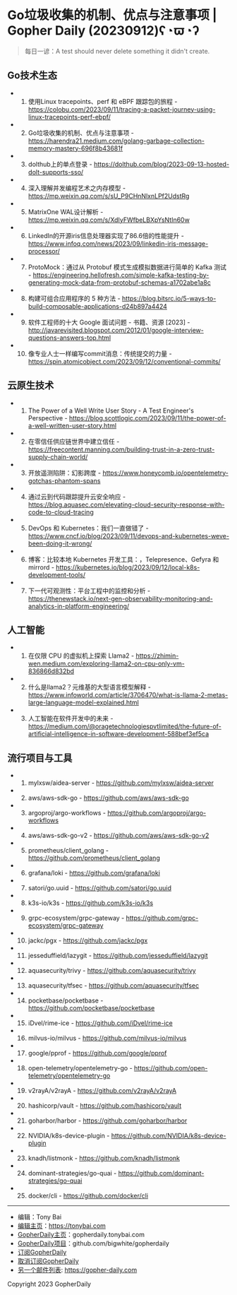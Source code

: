 # Go垃圾收集的机制、优点与注意事项 | Gopher Daily (20230912)ʕ◔ϖ◔ʔ

>每日一谚：A test should never delete something it didn&#39;t create.

## Go技术生态


- 1. 使用Linux tracepoints、perf 和 eBPF 跟踪包的旅程 - https://colobu.com/2023/09/11/tracing-a-packet-journey-using-linux-tracepoints-perf-ebpf/

- 2. Go垃圾收集的机制、优点与注意事项 - https://harendra21.medium.com/golang-garbage-collection-memory-mastery-696f8b43681f

- 3. dolthub上的单点登录 - https://dolthub.com/blog/2023-09-13-hosted-dolt-supports-sso/

- 4. 深入理解并发编程艺术之内存模型 - https://mp.weixin.qq.com/s/sU_P9CHnNlxnLPf2UdstRg

- 5. MatrixOne WAL设计解析 - https://mp.weixin.qq.com/s/XdIyFWfbeLBXpYsNtIn60w

- 6. LinkedIn的开源iris信息处理器实现了86.6倍的性能提升 - https://www.infoq.com/news/2023/09/linkedin-iris-message-processor/

- 7. ProtoMock：通过从 Protobuf 模式生成模拟数据进行简单的 Kafka 测试 - https://engineering.hellofresh.com/simple-kafka-testing-by-generating-mock-data-from-protobuf-schemas-a1702abe1a8c

- 8. 构建可组合应用程序的 5 种方法 - https://blog.bitsrc.io/5-ways-to-build-composable-applications-d24b897a4424

- 9. 软件工程师的十大 Google 面试问题 - 书籍、资源 [2023] - http://javarevisited.blogspot.com/2012/01/google-interview-questions-answers-top.html

- 10. 像专业人士一样编写commit消息：传统提交的力量 - https://spin.atomicobject.com/2023/09/12/conventional-commits/


## 云原生技术


- 1. The Power of a Well Write User Story - A Test Engineer&#39;s Perspective - https://blog.scottlogic.com/2023/09/11/the-power-of-a-well-written-user-story.html

- 2. 在零信任供应链世界中建立信任 - https://freecontent.manning.com/building-trust-in-a-zero-trust-supply-chain-world/

- 3. 开放遥测陷阱：幻影跨度 - https://www.honeycomb.io/opentelemetry-gotchas-phantom-spans

- 4. 通过云到代码跟踪提升云安全响应 - https://blog.aquasec.com/elevating-cloud-security-response-with-code-to-cloud-tracing

- 5. DevOps 和 Kubernetes：我们一直做错了 - https://www.cncf.io/blog/2023/09/11/devops-and-kubernetes-weve-been-doing-it-wrong/

- 6. 博客：比较本地 Kubernetes 开发工具：，Telepresence、Gefyra 和mirrord - https://kubernetes.io/blog/2023/09/12/local-k8s-development-tools/

- 7. 下一代可观测性：平台工程中的监控和分析 - https://thenewstack.io/next-gen-observability-monitoring-and-analytics-in-platform-engineering/


## 人工智能


- 1. 在仅限 CPU 的虚拟机上探索 Llama2 - https://zhimin-wen.medium.com/exploring-llama2-on-cpu-only-vm-836866d832bd

- 2. 什么是llama2？元维基的大型语言模型解释 - https://www.infoworld.com/article/3706470/what-is-llama-2-metas-large-language-model-explained.html

- 3. 人工智能在软件开发中的未来 - https://medium.com/@oragetechnologiespvtlimited/the-future-of-artificial-intelligence-in-software-development-588bef3ef5ca


## 流行项目与工具


- 1. mylxsw/aidea-server - https://github.com/mylxsw/aidea-server

- 2. aws/aws-sdk-go - https://github.com/aws/aws-sdk-go

- 3. argoproj/argo-workflows - https://github.com/argoproj/argo-workflows

- 4. aws/aws-sdk-go-v2 - https://github.com/aws/aws-sdk-go-v2

- 5. prometheus/client_golang - https://github.com/prometheus/client_golang

- 6. grafana/loki - https://github.com/grafana/loki

- 7. satori/go.uuid - https://github.com/satori/go.uuid

- 8. k3s-io/k3s - https://github.com/k3s-io/k3s

- 9. grpc-ecosystem/grpc-gateway - https://github.com/grpc-ecosystem/grpc-gateway

- 10. jackc/pgx - https://github.com/jackc/pgx

- 11. jesseduffield/lazygit - https://github.com/jesseduffield/lazygit

- 12. aquasecurity/trivy - https://github.com/aquasecurity/trivy

- 13. aquasecurity/tfsec - https://github.com/aquasecurity/tfsec

- 14. pocketbase/pocketbase - https://github.com/pocketbase/pocketbase

- 15. iDvel/rime-ice - https://github.com/iDvel/rime-ice

- 16. milvus-io/milvus - https://github.com/milvus-io/milvus

- 17. google/pprof - https://github.com/google/pprof

- 18. open-telemetry/opentelemetry-go - https://github.com/open-telemetry/opentelemetry-go

- 19. v2rayA/v2rayA - https://github.com/v2rayA/v2rayA

- 20. hashicorp/vault - https://github.com/hashicorp/vault

- 21. goharbor/harbor - https://github.com/goharbor/harbor

- 22. NVIDIA/k8s-device-plugin - https://github.com/NVIDIA/k8s-device-plugin

- 23. knadh/listmonk - https://github.com/knadh/listmonk

- 24. dominant-strategies/go-quai - https://github.com/dominant-strategies/go-quai

- 25. docker/cli - https://github.com/docker/cli


----

- 编辑：Tony Bai
- [编辑主页](https://tonybai.com)：https://tonybai.com
- [GopherDaily主页](https://gopherdaily.tonybai.com)：gopherdaily.tonybai.com
- [GopherDaily项目](https://github.com/bigwhite/gopherdaily)：github.com/bigwhite/gopherdaily
- [订阅GopherDaily](https://gopherdaily.tonybai.com/subscribe)
- [取消订阅GopherDaily](https://gopherdaily.tonybai.com/unsubscribe)
- [另一个邮件列表](https://gopher-daily.com): https://gopher-daily.com

Copyright 2023 GopherDaily
